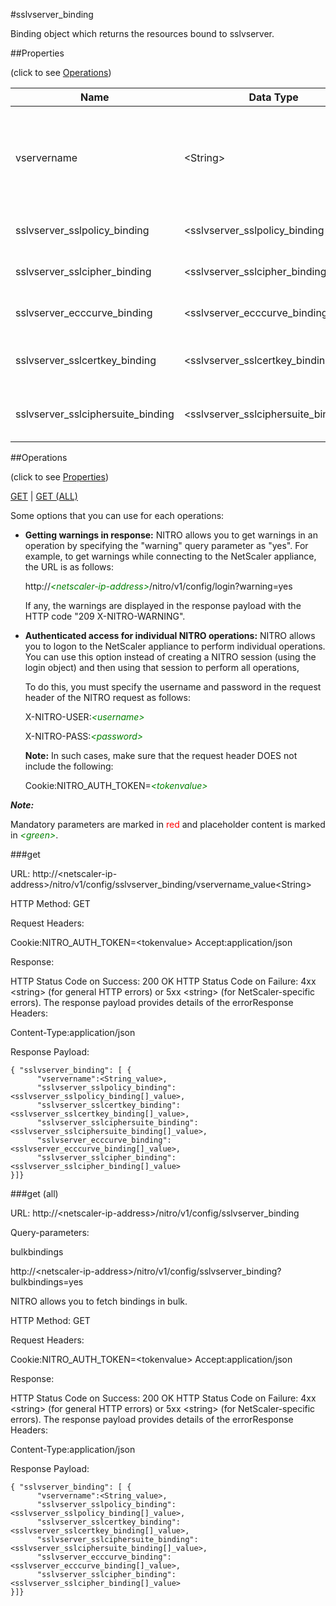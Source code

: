 #sslvserver_binding

Binding object which returns the resources bound to sslvserver.


##Properties 
<span>(click to see [Operations](#operations))</span>


<table><thead><tr><th>Name</th><th> Data Type</th><th> Permissions</th><th>Description</th></tr></thead><tbody><tr><td>vservername</td><td>&lt;String></td><td>Read-write</td><td>Name of the SSL virtual server for which to show detailed information.&lt;br>Minimum length = 1</td><tr><tr><td>sslvserver_sslpolicy_binding</td><td>&lt;sslvserver_sslpolicy_binding[]></td><td>Read-only</td><td>sslpolicy that can be bound to sslvserver.</td><tr><tr><td>sslvserver_sslcipher_binding</td><td>&lt;sslvserver_sslcipher_binding[]></td><td>Read-only</td><td>sslcipher that can be bound to sslvserver.</td><tr><tr><td>sslvserver_ecccurve_binding</td><td>&lt;sslvserver_ecccurve_binding[]></td><td>Read-only</td><td>ecccurve that can be bound to sslvserver.</td><tr><tr><td>sslvserver_sslcertkey_binding</td><td>&lt;sslvserver_sslcertkey_binding[]></td><td>Read-only</td><td>sslcertkey that can be bound to sslvserver.</td><tr><tr><td>sslvserver_sslciphersuite_binding</td><td>&lt;sslvserver_sslciphersuite_binding[]></td><td>Read-only</td><td>sslciphersuite that can be bound to sslvserver.</td><tr></tbody></table>
##Operations 
<span>(click to see [Properties](#properties))</span>


[GET](#get) | [GET (ALL)](#get-(all))


Some options that you can use for each operations:
<ul><li><p><b>Getting warnings in response:</b> NITRO allows you to get warnings in an operation by specifying the "warning" query parameter as "yes". For example, to get warnings while connecting to the NetScaler appliance, the URL is as follows:</p><p>http://<span style="color:green;font-style:italic;">&lt;netscaler-ip-address&gt;</span>/nitro/v1/config/login?warning=yes</p><p>If any, the warnings are displayed in the response payload with the HTTP code "209 X-NITRO-WARNING".</p></li><li><p><b>Authenticated access for individual NITRO operations:</b> NITRO allows you to logon to the NetScaler appliance to perform individual operations. You can use this option instead of creating a NITRO session (using the login object) and then using that session to perform all operations,</p><p>To do this, you must specify the username and password in the request header of the NITRO request as follows:</p><p>X-NITRO-USER:<span style="color:green;font-style:italic;">&lt;username&gt;</span></p><p>X-NITRO-PASS:<span style="color:green;font-style:italic;">&lt;password&gt;</span></p><p><b>Note:</b> In such cases, make sure that the request header DOES not include the following:</p><p>Cookie:NITRO_AUTH_TOKEN=<span style="color:green;font-style:italic;">&lt;tokenvalue&gt;</span></p></li></ul>



***Note:*** 
Mandatory parameters are marked in <span style="color:#FF0000;">red</span> and placeholder content is marked in <span style="color:green;font-style:italic">&lt;green&gt;</span>.

###get



URL: http://&lt;netscaler-ip-address&gt;/nitro/v1/config/sslvserver_binding/vservername_value&lt;String&gt;
HTTP Method: GET
Request Headers:

Cookie:NITRO_AUTH_TOKEN=&lt;tokenvalue&gt;Accept:application/json

Response:
HTTP Status Code on Success: 200 OKHTTP Status Code on Failure: 4xx &lt;string&gt; (for general HTTP errors) or 5xx &lt;string&gt; (for NetScaler-specific errors). The response payload provides details of the errorResponse Headers:

Content-Type:application/json

Response Payload: ```{ "sslvserver_binding": [ {      "vservername":<String_value>,      "sslvserver_sslpolicy_binding":<sslvserver_sslpolicy_binding[]_value>,      "sslvserver_sslcertkey_binding":<sslvserver_sslcertkey_binding[]_value>,      "sslvserver_sslciphersuite_binding":<sslvserver_sslciphersuite_binding[]_value>,      "sslvserver_ecccurve_binding":<sslvserver_ecccurve_binding[]_value>,      "sslvserver_sslcipher_binding":<sslvserver_sslcipher_binding[]_value>}]}```



###get (all)



URL: http://&lt;netscaler-ip-address&gt;/nitro/v1/config/sslvserver_binding
Query-parameters:
bulkbindings
http://&lt;netscaler-ip-address&gt;/nitro/v1/config/sslvserver_binding?bulkbindings=yes
NITRO allows you to fetch bindings in bulk.



HTTP Method: GET
Request Headers:

Cookie:NITRO_AUTH_TOKEN=&lt;tokenvalue&gt;Accept:application/json

Response:
HTTP Status Code on Success: 200 OKHTTP Status Code on Failure: 4xx &lt;string&gt; (for general HTTP errors) or 5xx &lt;string&gt; (for NetScaler-specific errors). The response payload provides details of the errorResponse Headers:

Content-Type:application/json

Response Payload: ```{ "sslvserver_binding": [ {      "vservername":<String_value>,      "sslvserver_sslpolicy_binding":<sslvserver_sslpolicy_binding[]_value>,      "sslvserver_sslcertkey_binding":<sslvserver_sslcertkey_binding[]_value>,      "sslvserver_sslciphersuite_binding":<sslvserver_sslciphersuite_binding[]_value>,      "sslvserver_ecccurve_binding":<sslvserver_ecccurve_binding[]_value>,      "sslvserver_sslcipher_binding":<sslvserver_sslcipher_binding[]_value>}]}```




